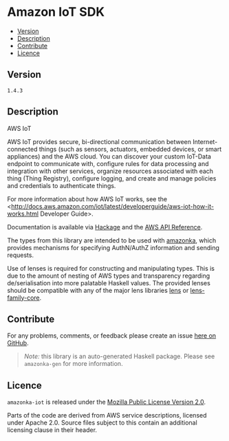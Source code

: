 # Amazon IoT SDK

* [Version](#version)
* [Description](#description)
* [Contribute](#contribute)
* [Licence](#licence)


## Version

`1.4.3`


## Description

AWS IoT

AWS IoT provides secure, bi-directional communication between Internet-connected things (such as sensors, actuators, embedded devices, or smart appliances) and the AWS cloud. You can discover your custom IoT-Data endpoint to communicate with, configure rules for data processing and integration with other services, organize resources associated with each thing (Thing Registry), configure logging, and create and manage policies and credentials to authenticate things.

For more information about how AWS IoT works, see the <http://docs.aws.amazon.com/iot/latest/developerguide/aws-iot-how-it-works.html Developer Guide>.

Documentation is available via [Hackage](http://hackage.haskell.org/package/amazonka-iot)
and the [AWS API Reference](https://aws.amazon.com/documentation/).

The types from this library are intended to be used with [amazonka](http://hackage.haskell.org/package/amazonka),
which provides mechanisms for specifying AuthN/AuthZ information and sending requests.

Use of lenses is required for constructing and manipulating types.
This is due to the amount of nesting of AWS types and transparency regarding
de/serialisation into more palatable Haskell values.
The provided lenses should be compatible with any of the major lens libraries
[lens](http://hackage.haskell.org/package/lens) or [lens-family-core](http://hackage.haskell.org/package/lens-family-core).

## Contribute

For any problems, comments, or feedback please create an issue [here on GitHub](https://github.com/brendanhay/amazonka/issues).

> _Note:_ this library is an auto-generated Haskell package. Please see `amazonka-gen` for more information.


## Licence

`amazonka-iot` is released under the [Mozilla Public License Version 2.0](http://www.mozilla.org/MPL/).

Parts of the code are derived from AWS service descriptions, licensed under Apache 2.0.
Source files subject to this contain an additional licensing clause in their header.
